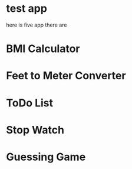 # test app

here is five app there are 

# BMI Calculator
# Feet to Meter Converter
# ToDo List
# Stop Watch
# Guessing Game
